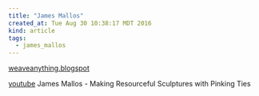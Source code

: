 ```yaml
---
title: "James Mallos"
created_at: Tue Aug 30 10:38:17 MDT 2016
kind: article
tags:
  - james_mallos
---
```


<a href="http://weaveanything.blogspot.com/" target="_blank">weaveanything.blogspot</a>

<a href="https://www.youtube.com/watch?v=MqNFtUp2DYk" target="_blank">youtube</a>
James Mallos - Making Resourceful Sculptures with Pinking Ties


<!--
html boilerplate
<a href="" target="_blank"></a>
<a name=""></a>
<img src="" width="400px">
<ul>
  <li></li>
</ul>
<pre>
</pre>
<pre><code>
</code></pre>
-->

